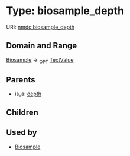 
# Type: biosample_depth




URI: [nmdc:biosample_depth](https://microbiomedata/meta/biosample_depth)


## Domain and Range

[Biosample](Biosample.md) ->  <sub>OPT</sub> [TextValue](TextValue.md)

## Parents

 *  is_a: [depth](depth.md)

## Children


## Used by

 * [Biosample](Biosample.md)
